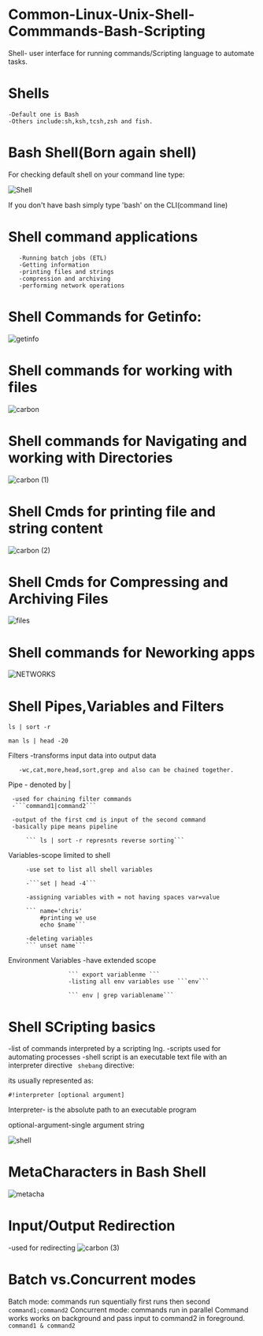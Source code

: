 # Common-Linux-Unix-Shell-Commmands-Bash-Scripting

Shell- user interface for running commands/Scripting language to automate tasks.

# Shells
```
-Default one is Bash
-Others include:sh,ksh,tcsh,zsh and fish.
```

# Bash Shell(Born again shell)

For checking default shell on your command line type:


![Shell](https://user-images.githubusercontent.com/55980747/139646135-a1f39f07-0a94-4807-9004-809a4956e260.png)




If you don't have bash simply type 'bash' on the CLI(command line)


# Shell command applications
```
   -Running batch jobs (ETL)
   -Getting information
   -printing files and strings
   -compression and archiving
   -performing network operations
   ```
 # Shell Commands for Getinfo:
  
 ![getinfo](https://user-images.githubusercontent.com/55980747/139648865-d87f9d12-8fc5-4545-b7cc-149a9ac05654.png)
 
 # Shell commands for working with files
 

![carbon](https://user-images.githubusercontent.com/55980747/139649703-50602ba7-a1d6-4f28-90f3-3553efde7399.png)

# Shell commands for Navigating and working with Directories

![carbon (1)](https://user-images.githubusercontent.com/55980747/139650462-32ff3c3e-550e-408a-9312-3a80c0b15414.png)

# Shell Cmds for printing file and string content
![carbon (2)](https://user-images.githubusercontent.com/55980747/139651078-d6f5393a-6ef3-44f3-9f45-cae185fa31b7.png)

# Shell Cmds for Compressing and Archiving Files


![files](https://user-images.githubusercontent.com/55980747/139651455-dd185151-4dcc-40da-8699-a317466922f3.png)

# Shell commands for Neworking apps
![NETWORKS](https://user-images.githubusercontent.com/55980747/139651959-6d5dbb89-34ce-45bc-a0ae-1a0799133db2.png)

# Shell Pipes,Variables and Filters
```
ls | sort -r

man ls | head -20
```
Filters -transforms input data into output data

       -wc,cat,more,head,sort,grep and also can be chained together.
         
Pipe - denoted by |

     -used for chaining filter commands
     -```command1|command2```
     
     -output of the first cmd is input of the second command
     -basically pipe means pipeline
     
         ``` ls | sort -r represnts reverse sorting```
         
Variables-scope limited to shell

         -use set to list all shell variables
         
         -```set | head -4```
         
         -assigning variables with = not having spaces var=value
         
         ``` name='chris'
             #printing we use 
             echo $name```
             
         -deleting variables 
         ``` unset name```
Environment Variables -have extended scope

                     ``` export variablenme ```
                     -listing all env variables use ```env```
                     
                     ``` env | grep variablename```
                     
         
         


# Shell SCripting basics
-list of commands interpreted by a scripting lng.
-scripts used for automating processes
-shell script is an executable text file with an interpreter directive
``` shebang``` directive:

its usually represented as:
```
#!interpreter [optional argument]
```
Interpreter- is the absolute path to an executable program

optional-argument-single argument string






  

![shell](https://user-images.githubusercontent.com/55980747/139660016-d0ac5505-a6d4-4096-a90a-29a71b3236c7.png)

# MetaCharacters in Bash Shell

![metacha](https://user-images.githubusercontent.com/55980747/139666489-a6974881-96c8-4348-a646-d590d93b8018.png)

# Input/Output Redirection
-used for redirecting
![carbon (3)](https://user-images.githubusercontent.com/55980747/139667671-c3232ddd-418c-40bf-b79d-a63c5fe879ec.png)


# Batch vs.Concurrent modes

Batch mode:
commands run squentially
first runs then second
``` command1;command2```
Concurrent mode:
commands run in parallel
Command works works on background and pass input to command2 in foreground.
``` command1 & command2```


